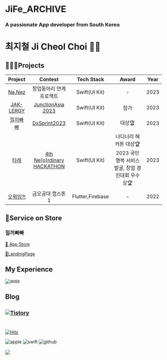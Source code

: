 <div align=left>
<h1 align="left">JiFe_ARCHIVE</h1>
<h3 align="left">A passionate App developer from South Korea</h3>
 
  
# 최지철 Ji Cheol Choi 🏃🏻
## 👨🏻‍💻Projects
|                                              Project                                              |               Contest                |       Tech Stack       | Award | Year |
| :-----------------------------------------------------------------------------------------------: | :----------------------------------: | :--------------------: | :---: | :--: |
|       [Na,Nez](https://github.com/nanez-dev/nanez-iOS)       |    창업동아리 연계 프로젝트    |         Swift(UI Kit)              |  -  | 2023 |
|  [JAK-LERGY](https://github.com/DareForce/junction-iOS)    |           [JunctionAsia 2023](https://asia.hackjunction.com/home/)            |       Swift(UI Kit)        | 참가  | 2023 |
|             [낄끼빠빠](https://github.com/ThisIsSuppliment/DIBIVAVA-ios)              |     [DxSprint2023](https://www.dxchallenge.co.kr/events/dxsprint2023)     |          Swift(UI Kit)          | 대상🏆  | 2023 |
|               [타래](https://github.com/HackathonOteam/O_iOS)                |           [4th Ne(o)rdinary HACKATHON](https://makeus-challenge.notion.site/4th-Ne-o-rdinary-HACKATHON-28b4cef1b5634be5a685d4093c611fd0)            | Swift(UI Kit) |   너디너리 해커톤 대상🏆                                                                                                                                                    2023 국민행복 서비스 발굴, 창업 경진대회 우수상🏆   | 2023 |
|               [오뭐입?!](https://github.com/NKLCBJoin/oh_OOTD)               |           금오공대 캡스톤1           | Flutter,Firebase |   -   | 2022 |
## 🏪Service on Store
### 낄끼빠빠  
[🔗 App Store](https://apps.apple.com/kr/app/낄끼빠빠/id6452394104)
        
[🔗LandingPage](https://kkbb.imweb.me)
## My Experience
<sub> <a href="https://jife98.github.io/web_CV/" target="_blank"><img alt="apple" src ="https://img.shields.io/badge/Portfolio-000000?style=for-the-badge&logo=apple&logoColor=white"/></a></sub>

## Blog
<sub> <a href="https://jife98.tistory.com" target="_blank"><img alt="Tistory" src ="https://img.shields.io/badge/Tistory-FFFFFF?&style=for-the-badge&logo=Tistory&logoColor=black"/></a></sub>
</br></br>
--------------------

[![Hits](https://hits.seeyoufarm.com/api/count/incr/badge.svg?url=https%3A%2F%2Fgithub.com%2Fjife98%2Fhit-counter&count_bg=%2379C83D&title_bg=%23555555&icon=swift.svg&icon_color=%23E7E7E7&title=Github&edge_flat=false)](https://hits.seeyoufarm.com)
<div>
  <img alt="apple" src ="https://img.shields.io/badge/iOS-FFFFFF?&style=for-the-badge&logo=Apple&logoColor=black"/>  
 <img alt="swift" src ="https://img.shields.io/badge/swift-F05138.svg?&style=for-the-badge&logo=Swift&logoColor=white"/> 
 <img alt="github" src ="https://img.shields.io/badge/github-000000.svg?&style=for-the-badge&logo=Github&logoColor=white"/>
 <br/>


<br/>
<a href="[https://hits.seeyoufarm.com](https://github.com/gjbae1212/hit-counter)">
<img src="[https://hits.seeyoufarm.com/api/count/incr/badge.svg?url=https%3A%2F%2Fgithub.com%2Fday2on&count_bg=%23B0B0B0&title_bg=%23555555&icon=github.svg&icon_color=%23FFFFFF&title=welcome:)&edge_flat=true](https://github.com/gjbae1212/hit-counter)"/>
</a>
    
<!-- [![KnlnKS's LeetCode stats](https://leetcode-stats-six.vercel.app/api?username=dayo2n&theme=dark)](https://github.com/KnlnKS/leetcode-stats) -->


